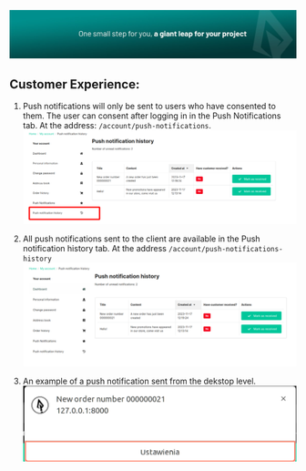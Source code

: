 ![img.png](images/img_header.png)

## Customer Experience: 
1. Push notifications will only be sent to users who have consented to them. The user can consent after logging in in the Push Notifications tab. At the address: `/account/push-notifications`.
![img_1.png](images/img_1.png)


2. All push notifications sent to the client are available in the Push notification history tab. At the address `/account/push-notifications-history`
    ![img_1.png](images/img.png)


3. An example of a push notification sent from the dekstop level.
    ![img_2.png](images/img_2.png)
